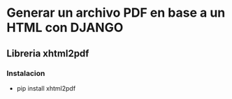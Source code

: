 # Generar un archivo PDF en base a un HTML con DJANGO
## Libreria xhtml2pdf
### Instalacion
 - pip install xhtml2pdf


